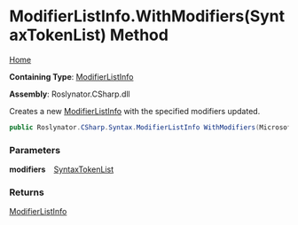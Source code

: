 # ModifierListInfo\.WithModifiers\(SyntaxTokenList\) Method

[Home](../../../../../README.md)

**Containing Type**: [ModifierListInfo](../README.md)

**Assembly**: Roslynator\.CSharp\.dll

  
Creates a new [ModifierListInfo](../README.md) with the specified modifiers updated\.

```csharp
public Roslynator.CSharp.Syntax.ModifierListInfo WithModifiers(Microsoft.CodeAnalysis.SyntaxTokenList modifiers)
```

### Parameters

**modifiers** &ensp; [SyntaxTokenList](https://docs.microsoft.com/en-us/dotnet/api/microsoft.codeanalysis.syntaxtokenlist)

### Returns

[ModifierListInfo](../README.md)

